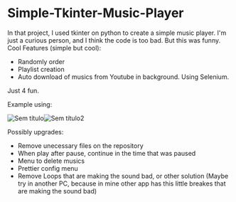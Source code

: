 # Simple-Tkinter-Music-Player

In that project, I used tkinter on python to create a simple music player. I'm just a curious person, and I think the code is too bad.
But this was funny.
Cool Features (simple but cool):
- Randomly order
- Playlist creation
- Auto download of musics from Youtube in background. Using Selenium. 

Just 4 fun.

Example using:

![Sem título](https://user-images.githubusercontent.com/62257920/121348602-ec801f00-c8fe-11eb-8b5b-e20eb9993cdf.png)![Sem título2](https://user-images.githubusercontent.com/62257920/121348613-f013a600-c8fe-11eb-9492-48916603dc57.png)

Possibly upgrades:
- Remove unecessary files on the repository
- When play after pause, continue in the time that was paused
- Menu to delete musics
- Prettier config menu
- Remove Loops that are making the sound bad, or other solution (Maybe try in another PC, because in mine other app has this little breakes that are making the sound bad)

